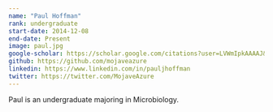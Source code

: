 ```yaml
---
name: "Paul Hoffman"
rank: undergraduate
start-date: 2014-12-08
end-date: Present
image: paul.jpg
google-scholar: https://scholar.google.com/citations?user=LVWmIpkAAAAJ&hl=en
github: https://github.com/mojaveazure
linkedin: https://www.linkedin.com/in/pauljhoffman
twitter: https://twitter.com/MojaveAzure
---
```


Paul is an undergraduate majoring in Microbiology.